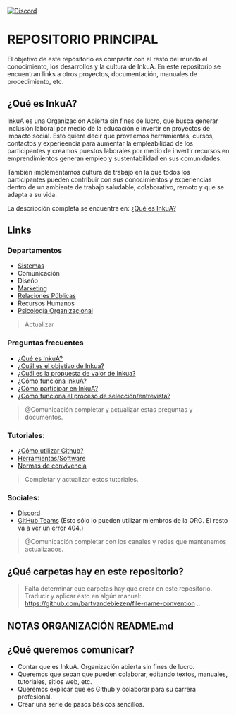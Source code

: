 [![Discord](https://img.shields.io/discord/771356768550912061?style=for-the-badge&logo=discord&logoColor=white&color=5865F2)](https://discord.gg/Ce7P2DG)

# REPOSITORIO PRINCIPAL

El objetivo de este repositorio es compartir con el resto del mundo el conocimiento, los desarrollos y la cultura de InkuA. En este repositorio se encuentran links a otros proyectos, documentación, manuales de procedimiento, etc.

## ¿Qué es InkuA?
InkuA es una Organización Abierta sin fines de lucro, que busca generar inclusión laboral por medio de la educación e invertir en proyectos de impacto social. Esto quiere decir que proveemos herramientas, cursos, contactos y experieencia para aumentar la empleabilidad de los participantes y creamos puestos laborales por medio de invertir recursos en emprendimientos generan empleo y sustentabilidad en sus comunidades.

También implementamos cultura de trabajo en la que todos los participantes pueden contribuir con sus conocimientos y experiencias dentro de un ambiente de trabajo saludable, colaborativo, remoto y que se adapta a su vida. 

La descripción completa se encuentra en: [¿Qué es InkuA?](que-es-inkua.md) 

## Links

### Departamentos
- [Sistemas](https://github.com/inkua/Sistemas)
- Comunicación
- Diseño
- [Marketing](https://github.com/inkua/Marketing)
- [Relaciones Públicas](https://github.com/inkua/Relaciones-Publicas)
- Recursos Humanos
- [Psicología Organizacional](https://github.com/inkua/Psicologia-Organizacional)
> Actualizar

### Preguntas frecuentes
- [¿Qué es InkuA?](que-es-inkua.md)
- [¿Cuál es el objetivo de Inkua?](objetivo-de-inkua.md)
- [¿Cuál es la propuesta de valor de Inkua?](propuesta-de-valor-de-inkua.md)
- [¿Cómo funciona InkuA?](como-funciona-inkua.md)
- [¿Cómo participar en InkuA?](como-participar.md)
- [¿Cómo funciona el proceso de selección/entrevista?](como-funciona-seleccion.md)
> @Comunicación completar y actualizar estas preguntas y documentos.

### Tutoriales:
- [¿Cómo utilizar Github?](github.md)
- [Herramientas/Software](herramientas.md)
- [Normas de convivencia](normas-de-convivencia.md)
> Completar y actualizar estos tutoriales.

### Sociales:
- [Discord](https://discord.gg/Ce7P2DG)
- [GitHub Teams](https://github.com/orgs/inkua/teams/todo-inkua/) (Esto sólo lo pueden utilizar miembros de la ORG. El resto va a ver un error 404.)
> @Comunicación completar con los canales y redes que mantenemos actualizados. 

## ¿Qué carpetas hay en este repositorio?
> Falta determinar que carpetas hay que crear en este repositorio.
> Traducir y aplicar esto en algún manual: https://github.com/bartvandebiezen/file-name-convention
> ...




## NOTAS ORGANIZACIÓN README.md

## ¿Qué queremos comunicar?
- Contar que es InkuA. Organización abierta sin fines de lucro.
- Queremos que sepan que pueden colaborar, editando textos, manuales, tutoriales, sitios web, etc.
- Queremos explicar que es Github y colaborar para su carrera profesional.
- Crear una serie de pasos básicos sencillos.
